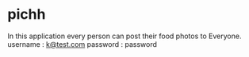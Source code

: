 # pichh
In this application every person can post their food photos to Everyone.
username : k@test.com
password : password
